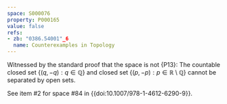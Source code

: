 ```yaml
---
space: S000076
property: P000165
value: false
refs:
- zb: "0386.54001"_6
  name: Counterexamples in Topology
---
```


Witnessed by the standard proof that the space is not {P13}:
The countable closed set $\{(q,-q):q\in\mathbb Q\}$ and closed set
$\{(p,-p):p\in\mathbb R\setminus\mathbb Q\}$ cannot be separated by
open sets.

See item #2 for space #84 in {{doi:10.1007/978-1-4612-6290-9}}.
